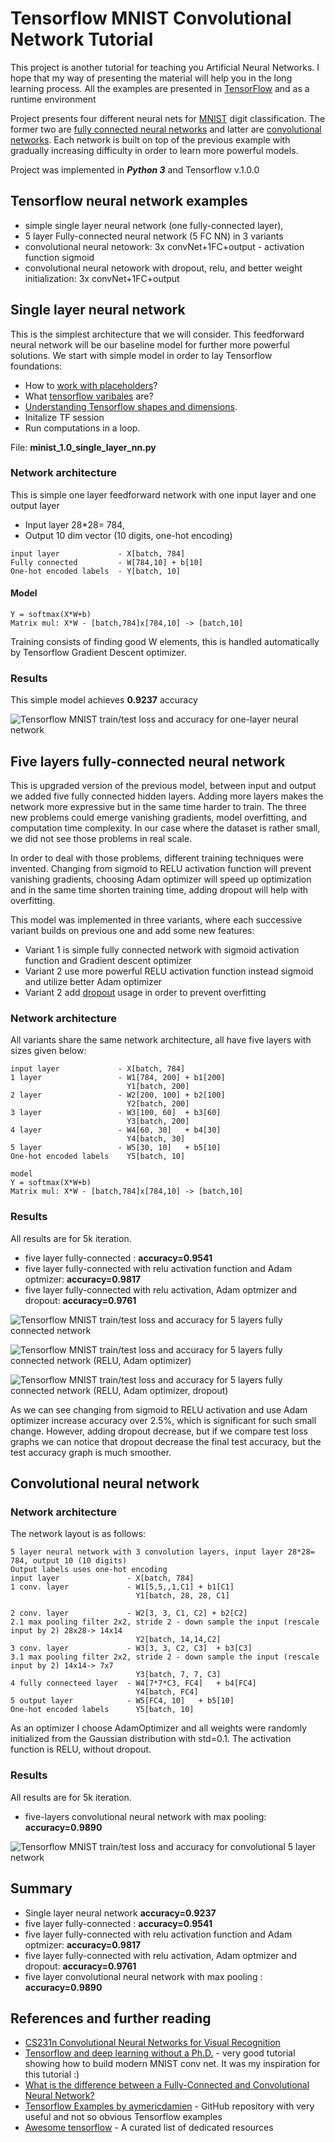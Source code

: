# Tensorflow MNIST Convolutional Network Tutorial

This project is another tutorial for teaching you Artificial Neural Networks. 
I hope that my way of presenting the material will help you in the long learning process. 
All the examples are presented in [TensorFlow](https://www.tensorflow.org/) and as a runtime environment 


Project presents four different neural nets for [MNIST](http://yann.lecun.com/exdb/mnist/) digit classification. 
The former two are [fully connected neural networks](https://en.wikipedia.org/wiki/Artificial_neural_network) and latter are [convolutional networks](https://en.wikipedia.org/wiki/Convolutional_neural_network). 
Each network is built on top of the previous example with gradually increasing difficulty in order to learn more powerful models.


Project was implemented in ***Python 3*** and Tensorflow v.1.0.0


## Tensorflow neural network examples

* simple single layer neural network (one fully-connected layer), 
* 5 layer Fully-connected neural network (5 FC NN) in 3 variants
* convolutional neural netowork: 3x convNet+1FC+output - activation function sigmoid
* convolutional neural netowork with dropout, relu, and better weight initialization: 3x convNet+1FC+output 


## Single layer neural network

This is the simplest architecture that we will consider. This feedforward neural network will be our baseline model for further more powerful solutions.
We start with simple model in order to lay Tensorflow foundations: 

* How to [work with placeholders](https://www.tensorflow.org/versions/r0.11/api_docs/python/io_ops/placeholders)?
* What [tensorflow varibales](https://www.tensorflow.org/api_docs/python/tf/Variable) are? 
* [Understanding Tensorflow shapes and dimensions](https://blog.metaflow.fr/shapes-and-dynamic-dimensions-in-tensorflow-7b1fe79be363).
* Initalize TF session
* Run computations in a loop.

File: **minist\_1.0\_single\_layer\_nn.py**


### Network architecture

This is simple one layer feedforward network with one input layer and one output layer

* Input layer 28*28= 784, 
* Output 10 dim vector (10 digits, one-hot encoding)

```
input layer             - X[batch, 784]
Fully connected         - W[784,10] + b[10]
One-hot encoded labels  - Y[batch, 10]
```

#### Model 

```
Y = softmax(X*W+b)
Matrix mul: X*W - [batch,784]x[784,10] -> [batch,10]
```

Training consists of finding good W elements,  this is handled automatically by Tensorflow Gradient Descent optimizer.


### Results

This simple model achieves **0.9237** accuracy

![Tensorflow MNIST train/test loss and accuracy for one-layer neural network](plots/MNIST_1.0_single_softmax_layer.png)



## Five layers fully-connected neural network

This is upgraded version of the previous model, between input and output we added five fully connected hidden layers. Adding more layers makes the network more expressive but in the same time harder to train. The three new problems could emerge vanishing gradients, model overfitting, and computation time complexity. In our case where the dataset is rather small, we did not see those problems in real scale.

In order to deal with those problems, different training techniques were invented. Changing from sigmoid to RELU activation function will prevent vanishing gradients, choosing Adam optimizer will speed up optimization and in the same time shorten training time, adding dropout will help with overfitting.

This model was implemented in three variants, where each successive variant builds on previous one and add some new features:

* Variant 1 is simple fully connected network with sigmoid activation function and Gradient descent optimizer
* Variant 2 use more powerful RELU activation function instead sigmoid and utilize better Adam optimizer
* Variant 2 add [dropout](https://www.cs.toronto.edu/~hinton/absps/JMLRdropout.pdf) usage in order to prevent overfitting



### Network architecture

All variants share the same network architecture, all have five layers with sizes given below:

```
input layer             - X[batch, 784]
1 layer                 - W1[784, 200] + b1[200]
                          Y1[batch, 200] 
2 layer                 - W2[200, 100] + b2[100]
                          Y2[batch, 200] 
3 layer                 - W3[100, 60]  + b3[60]
                          Y3[batch, 200] 
4 layer                 - W4[60, 30]   + b4[30]
                          Y4[batch, 30] 
5 layer                 - W5[30, 10]   + b5[10]
One-hot encoded labels    Y5[batch, 10]

model
Y = softmax(X*W+b)
Matrix mul: X*W - [batch,784]x[784,10] -> [batch,10]
```

### Results

All results are for 5k iteration.

* five layer fully-connected : **accuracy=0.9541**
* five layer fully-connected with relu activation function and Adam optmizer: **accuracy=0.9817**
* five layer fully-connected with relu activation, Adam optmizer and dropout: **accuracy=0.9761**


![Tensorflow MNIST train/test loss and accuracy for 5 layers fully connected network](plots/MNIST_2.0_5_layers_sigmoid.png/)

![Tensorflow MNIST train/test loss and accuracy for 5 layers fully connected network (RELU, Adam optimizer)](plots/MNIST_2.1_5_layers_relu_adam.png)

![Tensorflow MNIST train/test loss and accuracy for 5 layers fully connected network (RELU, Adam optimizer, dropout)](plots/MNIST_2.2_5_layers_relu_adam__dropout.png)

As we can see changing from sigmoid to RELU activation and use Adam optimizer increase accuracy over 2.5%, which is significant for such small change. However, adding dropout decrease, but if we compare test loss graphs
we can notice that dropout decrease the final test accuracy, but the test accuracy graph is much smoother.



## Convolutional neural network

### Network architecture

The network layout is as follows:
```
5 layer neural network with 3 convolution layers, input layer 28*28= 784, output 10 (10 digits)
Output labels uses one-hot encoding
input layer               - X[batch, 784]
1 conv. layer             - W1[5,5,,1,C1] + b1[C1]
                            Y1[batch, 28, 28, C1]
 
2 conv. layer             - W2[3, 3, C1, C2] + b2[C2]
2.1 max pooling filter 2x2, stride 2 - down sample the input (rescale input by 2) 28x28-> 14x14
                            Y2[batch, 14,14,C2] 
3 conv. layer             - W3[3, 3, C2, C3]  + b3[C3]
3.1 max pooling filter 2x2, stride 2 - down sample the input (rescale input by 2) 14x14-> 7x7
                            Y3[batch, 7, 7, C3] 
4 fully connecteed layer  - W4[7*7*C3, FC4]   + b4[FC4]
                            Y4[batch, FC4] 
5 output layer            - W5[FC4, 10]   + b5[10]
One-hot encoded labels      Y5[batch, 10]
```

As an optimizer I choose AdamOptimizer and all weights were randomly initialized from the Gaussian distribution
with std=0.1. The activation function is RELU, without dropout.


### Results

All results are for 5k iteration.

* five-layers convolutional neural network with max pooling: **accuracy=0.9890**


![Tensorflow MNIST train/test loss and accuracy for convolutional 5 layer network](plots/MNIST_3.0_5_layers_3_conv.png)



## Summary

* Single layer neural network **accuracy=0.9237** 
* five layer fully-connected : **accuracy=0.9541**
* five layer fully-connected with relu activation function and Adam optmizer: **accuracy=0.9817**
* five layer fully-connected with relu activation, Adam optmizer and dropout: **accuracy=0.9761**
* five layer convolutional neural network with max pooling : **accuracy=0.9890**




## References and further reading

* [CS231n Convolutional Neural Networks for Visual Recognition](http://cs231n.github.io/convolutional-networks/)
* [Tensorflow and deep learning without a Ph.D.](https://codelabs.developers.google.com/codelabs/cloud-tensorflow-mnist/) - very good tutorial showing how to build modern MNIST conv net. It was my inspiration for this tutorial :)
* [What is the difference between a Fully-Connected and Convolutional Neural Network?](https://www.reddit.com/r/MachineLearning/comments/3yy7ko/what_is_the_difference_between_a_fullyconnected/)
* [Tensorflow Examples by aymericdamien](aymericdamien/TensorFlow-Examples) - GitHub repository with very useful and not so obvious Tensorflow examples
* [Awesome tensorflow](https://github.com/jtoy/awesome-tensorflow) - A curated list of dedicated resources

